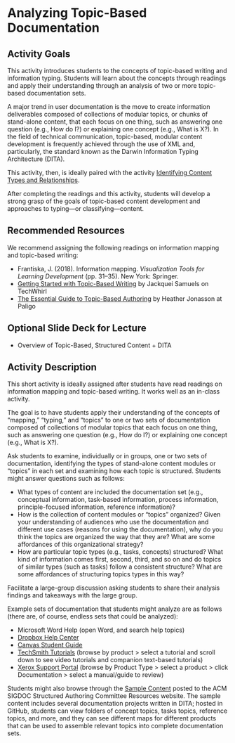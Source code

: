 # Analyzing Topic-Based Documentation

## Activity Goals 

This activity introduces students to the concepts of topic-based writing and information typing. Students will learn about the concepts through readings and apply their understanding through an analysis of two or more topic-based documentation sets.

A major trend in user documentation is the move to create information deliverables composed of collections of modular topics, or chunks of stand-alone content, that each focus on one thing, such as answering one question (e.g., How do I?) or explaining one concept (e.g., What is X?). In the field of technical communication, topic-based, modular content development is frequently achieved through the use of XML and, particularly, the standard known as the Darwin Information Typing Architecture (DITA).

This activity, then, is ideally paired with the activity [Identifying Content Types and Relationships](activity-identifyingcontenttypes.md). 

After completing the readings and this activity, students will develop a strong grasp of the goals of topic-based content development and approaches to typing—or classifying—content.

## Recommended Resources

We recommend assigning the following readings on information mapping and topic-based writing:

* Frantiska, J. (2018). Information mapping. *Visualization Tools for Learning Development* (pp. 31–35). New York: Springer.
* [Getting Started with Topic-Based Writing](https://techwhirl.com/getting-started-with-topic-based-writing/) by Jackquei Samuels on TechWhirl 
* [The Essential Guide to Topic-Based Authoring](https://paligo.net/blog/structured-authoring/the-essential-guide-to-topic-based-authoring/) by Heather Jonasson at Paligo

## Optional Slide Deck for Lecture

* Overview of Topic-Based, Structured Content + DITA

## Activity Description

This short activity is ideally assigned after students have read readings on information mapping and topic-based writing. It works well as an in-class activity. 

The goal is to have students apply their understanding of the concepts of “mapping,” “typing,” and “topics” to one or two sets of documentation composed of collections of modular topics that each focus on one thing, such as answering one question (e.g., How do I?) or explaining one concept (e.g., What is X?).

Ask students to examine, individually or in groups, one or two sets of documentation, identifying the types of stand-alone content modules or “topics” in each set and examining how each topic is structured. Students might answer questions such as follows: 

* What types of content are included the documentation set (e.g., conceptual information, task-based information, process information, principle-focused information, reference information)?
* How is the collection of content modules or “topics” organized? Given your understanding of audiences who use the documentation and different use cases (reasons for using the documentation), why do you think the topics are organized the way that they are? What are some affordances of this organizational strategy? 
* How are particular topic types (e.g., tasks, concepts) structured? What kind of information comes first, second, third, and so on and do topics of similar types (such as tasks) follow a consistent structure? What are some affordances of structuring topics types in this way?

Facilitate a large-group discussion asking students to share their analysis findings and takeaways with the large group. 

Example sets of documentation that students might analyze are as follows (there are, of course, endless sets that could be analyzed): 

* Microsoft Word Help (open Word, and search help topics)
* [Dropbox Help Center](https://help.dropbox.com/) 
* [Canvas Student Guide](https://community.canvaslms.com/t5/Student-Guide/tkb-p/student)  
* [TechSmith Tutorials](https://www.techsmith.com/learn/tutorials/) (browse by product > select a tutorial and scroll down to see video tutorials and companion text-based tutorials)
* [Xerox Support Portal](https://www.support.xerox.com/en-us) (browse by Product Type > select a product > click Documentation > select a manual/guide to review)
  
Students might also browse through the [Sample Content](https://acm-sigdoc-structured.org/3-sample-content.html) posted to the ACM SIGDOC Structured Authoring Committee Resources website. The sample content includes several documentation projects written in DITA; hosted in GitHub, students can view folders of concept topics, tasks topics, reference topics, and more, and they can see different maps for different products that can be used to assemble relevant topics into complete documentation sets. 


